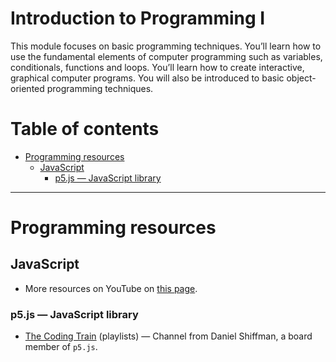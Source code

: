 # Introduction to Programming I
This module focuses on basic programming
techniques. You’ll learn how to use the fundamental
elements of computer programming such as
variables, conditionals, functions and loops. You’ll
learn how to create interactive, graphical computer
programs. You will also be introduced to basic
object-oriented programming techniques.

# Table of contents

<!-- vim-markdown-toc GFM -->

* [Programming resources](#programming-resources)
    * [JavaScript](#javascript)
        * [p5.js — JavaScript library](#p5js--javascript-library)

<!-- vim-markdown-toc -->

---

# Programming resources

## JavaScript

- More resources on YouTube on [this page](https://github.com/world-class/REPL/tree/master/youtube).

### p5.js — JavaScript library

- [The Coding Train](https://www.youtube.com/user/shiffman/playlists) (playlists) — Channel from Daniel Shiffman, a board member of `p5.js`.
